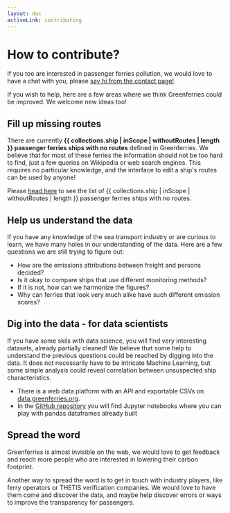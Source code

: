 ```yaml
---
layout: doc
activeLink: contributing
---
```


# How to contribute?

If you too are interested in passenger ferries pollution, we would love to have a chat with you, please [say hi from the contact page!](/contact).

If you wish to help, here are a few areas where we think Greenferries could be improved. We welcome new ideas too!

## Fill up missing routes

There are currently **{{ collections.ship | inScope | withoutRoutes | length }} passenger ferries ships with no routes** defined in Greenferries. We believe that for most of these ferries the information should not be too hard to find, just a few queries on Wikipedia or web search engines. This requires no particular knowledge, and the interface to edit a ship's routes can be used by anyone!

Please [head here](/ships_without_routes) to see the list of {{ collections.ship | inScope | withoutRoutes | length }} passenger ferries ships with no routes.

## Help us understand the data

If you have any knowledge of the sea transport industry or are curious to learn, we have many holes in our understanding of the data. Here are a few questions we are still trying to figure out:

- How are the emissions attributions between freight and persons decided?
- Is it okay to compare ships that use different monitoring methods?
- If it is not, how can we harmonize the figures?
- Why can ferries that look very much alike have such different emission scores?

## Dig into the data - for data scientists

If you have some skils with data science, you will find very interesting datasets, already partially cleaned! We believe that some help to understand the previous questions could be reached by digging into the data. It does not necessarily have to be intricate Machine Learning, but some simple analysis could reveal correlation between unsuspected ship characteristics.

- There is a web data platform with an API and exportable CSVs on [data.greenferries.org](https://data.greenferries.org).
- In the [GitHub repository](https://github.com/greenferries/greenferries/tree/master/data/notebooks) you will find Jupyter notebooks where you can play with pandas dataframes already built

## Spread the word

Greenferries is almost invisible on the web, we would love to get feedback and reach more people who are interested in lowering their carbon footprint.

Another way to spread the word is to get in touch with industry players, like ferry operators or THETIS verification companies. We would love to have them come and discover the data, and maybe help discover errors or ways to improve the transparency for passengers.
